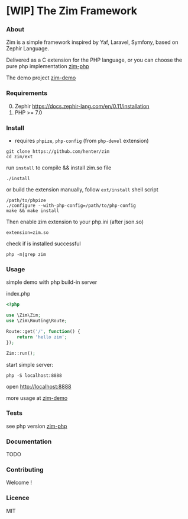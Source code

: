 # [WIP] The Zim Framework

### About

Zim is a simple framework inspired by Yaf, Laravel, Symfony, based on Zephir Language.

Delivered as a C extension for the PHP language, or you can choose the pure php implementation [zim-php](https://github.com/henter/zim-php)

The demo project [zim-demo](https://github.com/henter/zim-demo)

### Requirements

0. Zephir https://docs.zephir-lang.com/en/0.11/installation
1. PHP >= 7.0

### Install

* requires `phpize`, `php-config` (from `php-devel` extension)
```
git clone https://github.com/henter/zim
cd zim/ext
```
run `install` to compile && install zim.so file
```
./install
```

or build the extension manually, follow `ext/install` shell script

```
/path/to/phpize
./configure --with-php-config=/path/to/php-config
make && make install
```

Then enable zim extension to your php.ini (after json.so)

```
extension=zim.so
```

check if is installed successful
```
php -m|grep zim
```

### Usage

simple demo with php build-in server

index.php
```php
<?php

use \Zim\Zim;
use \Zim\Routing\Route;

Route::get('/', function() {
    return 'hello zim';
});

Zim::run();

```

start simple server:

`php -S localhost:8888`

open [http://localhost:8888](http://localhost:8888)

more usage at [zim-demo](https://github.com/henter/zim-demo)

### Tests

see php version [zim-php](https://github.com/henter/zim-php)

### Documentation

TODO

### Contributing

Welcome !

### Licence

MIT
